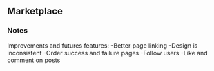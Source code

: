 ## Marketplace

### Notes



Improvements and futures features:
    -Better page linking
    -Design is inconsistent
    -Order success and failure pages
    -Follow users
    -Like and comment on posts

